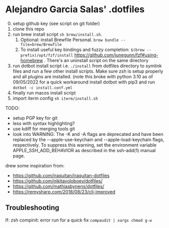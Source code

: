 # Alejandro Garcia Salas' .dotfiles

0. setup github key (see script on git folder)
1. clone this repo
2. run brew install script `sh brew/install.sh`.
   1.  Optional: install Brewfile Personal. `brew bundle --file=brew/Brewfile `
   2.  To install useful key bindings and fuzzy completion: `$(brew --prefix)/opt/fzf/install` https://github.com/junegunn/fzf#using-homebrew . There's an uninstall script on the same directory
3. run dotbot install script i.e.  `./install` from dotfiles directory to symlink files and run a few other install scripts. Make sure zsh is setup properly and all plugins are installed. (note this broke with python 3.10 as of 09/05/2022 for a quick workaround install dotbot with pip3 and run `dotbot -c install.conf.yml`
4. finally run macos install script
5. import iterm config `sh iterm/install.sh`

TODO:
* setup PGP key for git
* less with syntax highlighting?
* use kdiff for merging tools git
* look into
WARNING: The -K and -A flags are deprecated and have been replaced
         by the --apple-use-keychain and --apple-load-keychain
         flags, respectively.  To suppress this warning, set the
         environment variable APPLE_SSH_ADD_BEHAVIOR as described in
         the ssh-add(1) manual page.

drew some inspiration from:
* https://github.com/iraquitan/iraquitan-dotfiles
* https://github.com/nikitavoloboev/dotfiles/
* https://github.com/mathiasbynens/dotfiles/
* https://remysharp.com/2018/08/23/cli-improved

## Troubleshooting
If: zsh compinit: error run for a quick fix
`compaudit | xargs chmod g-w`
